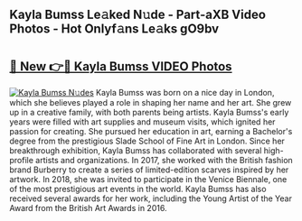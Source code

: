 ## Kayla Bumss Le𝚊ked N𝚞de - Part-aXB Video Photos - Hot Onlyf𝚊ns Le𝚊ks gO9bv

# <h2><a href="http://ac33978.deff.icu/?id=Kayla+Bumss">🔗 New 👉🔴 Kayla Bumss VIDEO Photos</a></h2>

[![Kayla Bumss N𝚞des](https://i.imgur.com/rIISA9y.gif)](http://ac33978.deff.icu/?id=Kayla+Bumss)
Kayla Bumss was born on a nice day in London, which she believes played a role in shaping her name and her art. She grew up in a creative family, with both parents being artists. Kayla Bumss's early years were filled with art supplies and museum visits, which ignited her passion for creating. She pursued her education in art, earning a Bachelor's degree from the prestigious Slade School of Fine Art in London. Since her breakthrough exhibition, Kayla Bumss has collaborated with several high-profile artists and organizations. In 2017, she worked with the British fashion brand Burberry to create a series of limited-edition scarves inspired by her artwork. In 2018, she was invited to participate in the Venice Biennale, one of the most prestigious art events in the world. Kayla Bumss has also received several awards for her work, including the Young Artist of the Year Award from the British Art Awards in 2016.
